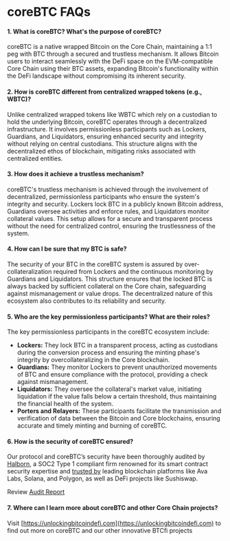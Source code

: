 # coreBTC FAQs

#### 1. What is coreBTC? What's the purpose of coreBTC?

coreBTC is a native wrapped Bitcoin on the Core Chain, maintaining a 1:1 peg with BTC through a secured and trustless mechanism. It allows Bitcoin users to interact seamlessly with the DeFi space on the EVM-compatible Core Chain using their BTC assets, expanding Bitcoin's functionality within the DeFi landscape without compromising its inherent security.

#### 2. How is coreBTC different from centralized wrapped tokens (e.g., WBTC)?

Unlike centralized wrapped tokens like WBTC which rely on a custodian to hold the underlying Bitcoin, coreBTC operates through a decentralized infrastructure. It involves permissionless participants such as Lockers, Guardians, and Liquidators, ensuring enhanced security and integrity without relying on central custodians. This structure aligns with the decentralized ethos of blockchain, mitigating risks associated with centralized entities.

#### 3. How does it achieve a trustless mechanism?

coreBTC's trustless mechanism is achieved through the involvement of decentralized, permissionless participants who ensure the system's integrity and security. Lockers lock BTC in a publicly known Bitcoin address, Guardians oversee activities and enforce rules, and Liquidators monitor collateral values. This setup allows for a secure and transparent process without the need for centralized control, ensuring the trustlessness of the system.

#### 4. How can I be sure that my BTC is safe?

The security of your BTC in the coreBTC system is assured by over-collateralization required from Lockers and the continuous monitoring by Guardians and Liquidators. This structure ensures that the locked BTC is always backed by sufficient collateral on the Core chain, safeguarding against mismanagement or value drops. The decentralized nature of this ecosystem also contributes to its reliability and security.

#### 5. Who are the key permissionless participants? What are their roles?

The key permissionless participants in the coreBTC ecosystem include:

* **Lockers:** They lock BTC in a transparent process, acting as custodians during the conversion process and ensuring the minting phase's integrity by overcollateralizing in the Core blockchain.
* **Guardians:** They monitor Lockers to prevent unauthorized movements of BTC and ensure compliance with the protocol, providing a check against mismanagement.
* **Liquidators:** They oversee the collateral's market value, initiating liquidation if the value falls below a certain threshold, thus maintaining the financial health of the system.
* **Porters and Relayers:** These participants facilitate the transmission and verification of data between the Bitcoin and Core blockchains, ensuring accurate and timely minting and burning of coreBTC.

#### 6. How is the security of coreBTC ensured?

Our protocol and coreBTC’s security have been thoroughly audited by [Halborn](https://www.halborn.com/), a SOC2 Type 1 compliant firm renowned for its smart contract security expertise and [trusted by](https://www.halborn.com/about/who-trusts-us) leading blockchain platforms like Ava Labs, Solana, and Polygon, as well as DeFi projects like Sushiswap.

Review [Audit Report](https://www.halborn.com/audits/coredao/corebtc)

#### 7. Where can I learn more about coreBTC and other Core Chain projects?

Visit [https://unlockingbitcoindefi.com](https://unlockingbitcoindefi.com) to find out more on coreBTC and our other innovative BTCfi projects
